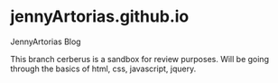 # jennyArtorias.github.io
JennyArtorias Blog

This branch cerberus  is a sandbox for review purposes.
Will be going through the basics of html, css, javascript, jquery.
